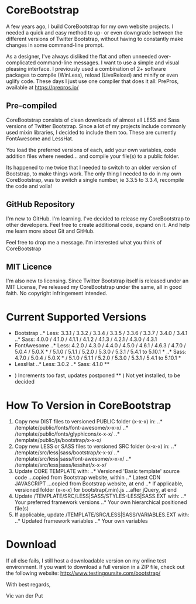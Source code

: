 # CoreBootstrap

A few years ago, I build CoreBootstrap for my own website projects. I needed a quick and easy method to up- or even downgrade between the different versions of Twitter Bootstrap, without having to constantly make changes in some command-line prompt.

As a designer, I've always disliked the flat and often unneeded over-complicated command-line messages. I want to use a simple and visual pleasing interface. I previously used a combination of 2+ software packages to compile (WinLess), reload (LiveReload) and minify or even uglify code. These days I just use one compiler that does it all: PrePros, available at https://prepros.io/

## Pre-compiled
CoreBootstrap consists of clean downloads of almost all LESS and Sass versions of Twitter Bootstrap. Since a lot of my projects include commonly used mixin libraries, I decided to include them too. These are currently FontAwesome and LessHat.

You load the preferred versions of each, add your own variables, code addition files where needed... and compile your file(s) to a public folder.

Its happened to me twice that I needed to switch to an older version of Bootstrap, to make things work. The only thing I needed to do in my own CoreBootstrap, was to switch a single number, ie 3.3.5 to 3.3.4, recompile the code and voila!

## GitHub Repository
I'm new to GitHub. I'm learning. I've decided to release my CoreBootstrap to other developers. Feel free to create additional code, expand on it. And help me learn more about Git and GitHub.

Feel free to drop me a message. I'm interested what you think of CoreBootstrap

## MIT Licence
I'm also new to licensing. Since Twitter Bootstrap itself is released under an MIT License, I've released my CoreBootstrap under the same, all in good faith. No copyright infringement intended.

# Current Supported Versions
- Bootstrap
..* Less: 3.3.1 / 3.3.2 / 3.3.4 / 3.3.5 / 3.3.6 / 3.3.7 / 3.4.0 / 3.4.1
..* Sass: 4.0.0 / 4.1.0 / 4.1.1 / 4.1.2 / 4.1.3 / 4.2.1 / 4.3.0 / 4.3.1
- FontAwesome
..* Less: 4.2.0 / 4.3.0 / 4.4.0 / 4.5.0 / 4.6.1 / 4.6.3 / 4.7.0 / 5.0.4 / 5.0.X * / 5.1.0 / 5.1.1 / 5.2.0 / 5.3.0 / 5.3.1 / 5.4.1 to 5.10.1 *
..* Sass: 4.7.0 / 5.0.4 / 5.0.X * / 5.1.0 / 5.1.1 / 5.2.0 / 5.3.0 / 5.3.1 / 5.4.1 to 5.10.1 *
- LessHat
..* Less: 3.0.2
..* Sass: 4.1.0 **

* )  Increments too fast, updates postponed
** ) Not yet installed, to be decided

# How To Version in CoreBootstrap
1. Copy new DIST files to versioned PUBLIC folder (x-x-x) in:
..* /template/public/fonts/font-awesome/x-x-x/
..* /template/public/fonts/glyphicons/x-x-x/
..* /template/public/js/bootstrap/x-x-x/
2. Copy new LESS or SASS files to versioned SRC folder (x-x-x) in:
..* /template/src/less|sass/bootstrap/x-x-x/
..* /template/src/less|sass/font-awesome/x-x-x/
..* /template/src/less|sass/lesshat/x-x-x/
3. Update CORE TEMPLATE with:
..* Versioned 'Basic template' source code ...copied from Bootstrap website, within <head>
..* Latest CDN JAVASCRIPT ...copied from Bootstrap website, at end </body>
..* If applicable, versioned folder (x-x-x) for bootstrap(.min).js ...after jQuery, at end </body>
4. Update /TEMPLATE/SRC/LESS|SASS/STYLES-LESS|SASS.EXT with:
..* Your preferred framework versions
..* Your own hierarchical positioned file(s)
5. If applicable, update /TEMPLATE/SRC/LESS|SASS/VARIABLES.EXT with:
..* Updated framework variables
..* Your own variables

# Download
If all else fails, I still host a downloadable version on my online test environment. If you want to download a full version in a ZIP file, check out the following website: http://www.testingoursite.com/bootstrap/ 

With best regards,

Vic van der Put


